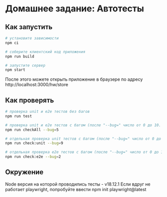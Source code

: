 # Домашнее задание: Автотесты
## Как запустить
```sh
# установите зависимости
npm ci

# соберите клиентский код приложения
npm run build

# запустите сервер
npm start
```
После этого можете открыть приложение в браузере по адресу http://localhost:3000/hw/store

## Как проверять
```sh
# проверка unit и e2e тестов без багов
npm run test

# проверка unit и e2e тестов c багом (после "--bug=" число от 0 до 10. Пишите если работает некорректно на MacOS/Linux. На Windows работает)
npm run checkAll --bug=5

# отдельная проверка unit тестов c багом (после "--bug=" число от 0 до 10)
npm run check:unit --bug=9

# отдельная проверка e2e тестов c багом (после "--bug=" число от 0 до 10)
npm run check:e2e --bug=2

```

## Окружение
Node версия на которой проводились тесты - v18.12.1
Если вдруг не работает playwright, попробуйте ввести npm init playwright@latest
